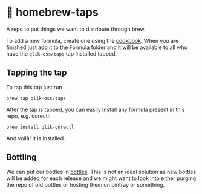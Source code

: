# 🍻 homebrew-taps

A repo to put things we want to distribute through brew.

To add a new formula, create one using the [cookbook](https://docs.brew.sh/Formula-Cookbook).
When you are finished just add it to the Formula folder and it will be available to all who
have the `qlik-oss/taps` tap installed tapped.

## Tapping the tap
To tap this tap just run
```
brew tap qlik-oss/taps
```
After the tap is tapped, you can easily install any formula present in this repo, e.g. corectl:
```
brew install qlik-corectl
```
And voilà! It is installed.

## Bottling
We can put our bottles in [bottles](bottles). This is not an ideal solution
as new bottles will be added for each release and we might want to look into
either purging the repo of old bottles or hosting them on bintray or something.
